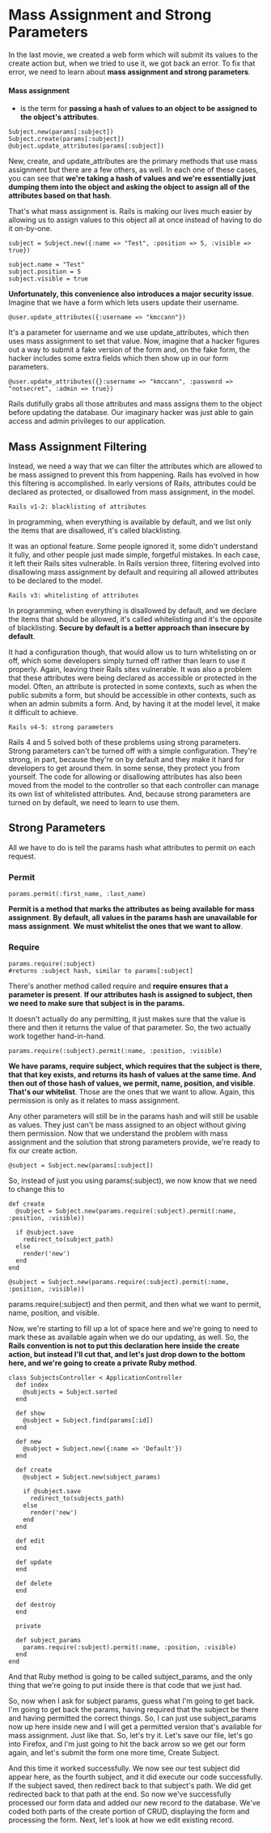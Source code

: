
# Mass Assignment and Strong Parameters

In the last movie, we created a web form which will submit its values to the create action but, when we tried to use it, we got back an error. To fix that error, we need to learn about **mass assignment and strong parameters**.
#### Mass assignment
- is the term for **passing a hash of values to an object to be assigned to the object's attributes**.
```
Subject.new(params[:subject])
Subject.create(params[:subject])
@ubject.update_attributes(params[:subject])
```
New, create, and update_attributes are the primary methods that use mass assignment but there are a few others, as well. In each one of these cases, you can see that **we're taking a hash of values and we're essentially just dumping them into the object and asking the object to assign all of the attributes based on that hash**.

That's what mass assignment is. Rails is making our lives much easier by allowing us to assign values to this object all at once instead of having to do it on-by-one.
```
subject = Subject.new({:name => "Test", :position => 5, :visible => true})

subject.name = "Test"
subject.position = 5
subject.visible = true
```

**Unfortunately, this convenience also introduces a major security issue**. Imagine that we have a form which lets users update their username.
```
@user.update_attributes({:username => "kmccann"})
```
It's a parameter for username and we use update_attributes, which then uses mass assignment to set that value. Now, imagine that a hacker figures out a way to submit a fake version of the form and, on the fake form, the hacker includes some extra fields which then show up in our form parameters.

```
@user.update_attributes({}:username => "kmccann", :password => "notsecret", :admin => true})
```

Rails dutifully grabs all those attributes and mass assigns them to the object before updating the database. Our imaginary hacker was just able to gain access and admin privileges to our application.

## Mass Assignment Filtering
Instead, we need a way that we can filter the attributes which are allowed to be mass assigned to prevent this from happening. Rails has evolved in how this filtering is accomplished. In early versions of Rails, attributes could be declared as protected, or disallowed from mass assignment, in the model.
```
Rails v1-2: blacklisting of attributes
```

In programming, when everything is available by default, and we list only the items that are disallowed, it's called blacklisting.

It was an optional feature. Some people ignored it, some didn't understand it fully, and other people just made simple, forgetful mistakes. In each case, it left their Rails sites vulnerable. In Rails version three, filtering evolved into disallowing mass assignment by default and requiring all allowed attributes to be declared to the model.
```
Rails v3: whitelisting of attributes
```
In programming, when everything is disallowed by default, and we declare the items that should be allowed, it's called whitelisting and it's the opposite of blacklisting. **Secure by default is a better approach than insecure by default**.

It had a configuration though, that would allow us to turn whitelisting on or off, which some developers simply turned off rather than learn to use it properly. Again, leaving their Rails sites vulnerable. It was also a problem that these attributes were being declared as accessible or protected in the model. Often, an attribute is protected in some contexts, such as when the public submits a form, but should be accessible in other contexts, such as when an admin submits a form. And, by having it at the model level, it make it difficult to achieve.

```
Rails v4-5: strong parameters
```
Rails 4 and 5 solved both of these problems using strong parameters. Strong parameters can't be turned off with a simple configuration. They're strong, in part, because they're on by default and they make it hard for developers to get around them. In some sense, they protect you from yourself. The code for allowing or disallowing attributes has also been moved from the model to the controller so that each controller can manage its own list of whitelisted attributes. And, because strong parameters are turned on by default, we need to learn to use them.

## Strong Parameters
All we have to do is tell the params hash what attributes to permit on each request.
### Permit
```
params.permit(:first_name, :last_name)
```
**Permit is a method that marks the attributes as being available for mass assignment**. **By default, all values in the params hash are unavailable for mass assignment**. **We must whitelist the ones that we want to allow**.
### Require
```
params.require(:subject)
#returns :subject hash, similar to params[:subject]
```
There's another method called require and **require ensures that a parameter is present**. **If our attributes hash is assigned to subject, then we need to make sure that subject is in the params.**

It doesn't actually do any permitting, it just makes sure that the value is there and then it returns the value of that parameter. So, the two actually work together hand-in-hand.
```
params.require(:subject).permit(:name, :position, :visible)
```

**We have params, require subject, which requires that the subject is there, that that key exists, and returns its hash of values at the same time. And then out of those hash of values, we permit, name, position, and visible**. **That's our whitelist**. Those are the ones that we want to allow. Again, this permission is only as it relates to mass assignment.

Any other parameters will still be in the params hash and will still be usable as values. They just can't be mass assigned to an object without giving them permission. Now that we understand the problem with mass assignment and the solution that strong parameters provide, we're ready to fix our create action.
```
@subject = Subject.new(params[:subject])
```

So, instead of just you using params(:subject), we now know that we need to change this to
```
def create
  @subject = Subject.new(params.require(:subject).permit(:name, :position, :visible))

  if @subject.save
    redirect_to(subject_path)
  else
    render('new')
  end
end
```

```
@subject = Subject.new(params.require(:subject).permit(:name, :position, :visible))
```

params.require(:subject) and then permit, and then what we want to permit, name, position, and visible.

Now, we're starting to fill up a lot of space here and we're going to need to mark these as available again when we do our updating, as well. So, the **Rails convention is not to put this declaration here inside the create action, but instead I'll cut that, and let's just drop down to the bottom here, and we're going to create a private Ruby method**.
```
class SubjectsController < ApplicationController
  def index
    @subjects = Subject.sorted
  end

  def show
    @subject = Subject.find(params[:id])
  end

  def new
    @subject = Subject.new({:name => 'Default'})
  end

  def create
    @subject = Subject.new(subject_params)

    if @subject.save
      redirect_to(subjects_path)
    else
      render('new')
    end
  end

  def edit
  end

  def update
  end

  def delete
  end

  def destroy
  end

  private

  def subject_params
    params.require(:subject).permit(:name, :position, :visible)
  end
end

```

And that Ruby method is going to be called subject_params, and the only thing that we're going to put inside there is that code that we just had.

So, now when I ask for subject params, guess what I'm going to get back. I'm going to get back the params, having required that the subject be there and having permitted the correct things. So, I can just use subject_params now up here inside new and I will get a permitted version that's available for mass assignment. Just like that. So, let's try it. Let's save our file, let's go into Firefox, and I'm just going to hit the back arrow so we get our form again, and let's submit the form one more time, Create Subject.

And this time it worked successfully. We now see our test subject did appear here, as the fourth subject, and it did execute our code successfully. If the subject saved, then redirect back to that subject's path. We did get redirected back to that path at the end. So now we've successfully processed our form data and added our new record to the database. We've coded both parts of the create portion of CRUD, displaying the form and processing the form. Next, let's look at how we edit existing record.
